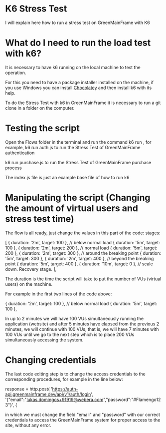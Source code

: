 # K6 Stress Test

I will explain here how to run a stress test on GreenMainFrame with K6

# What do I need to run the load test with k6?

It is necessary to have k6 running on the local machine to test the operation.

For this you need to have a package installer installed on the machine, if you use Windows you can install [Chocolatey](https://chocolatey.org/install) and then install k6 with its help.

To do the Stress Test with k6 in GreenMainFrame it is necessary to run a git clone in a folder on the computer. 

# Testing the script

Open the Flows folder in the terminal and run the command k6 run <filename>, for example, k6 run auth.js to run the Stress Test of GreenMainFrame authentication

k6 run purchase.js to run the Stress Test of GreenMainFrame purchase process
  
The index.js file is just an example base file of how to run k6

# Manipulating the script (Changing the amount of virtual users and stress test time)

The flow is all ready, just change the values in this part of the code: stages: 
  
[
        { duration: '2m', target: 100 }, // below normal load
        { duration: '5m', target: 100 },
        { duration: '2m', target: 200 }, // normal load
        { duration: '5m', target: 200 },
        { duration: '2m', target: 300 }, // around the breaking point
        { duration: '5m', target: 300 },
        { duration: '2m', target: 400 }, // beyond the breaking point
        { duration: '5m', target: 400 },
        { duration: '10m', target: 0 }, // scale down. Recovery stage.
],
  
The duration is the time the script will take to put the number of VUs (virtual users) on the machine.

For example in the first two lines of the code above:
  
{ duration: '2m', target: 100 }, // below normal load
{ duration: '5m', target: 100 },

In up to 2 minutes we will have 100 VUs simultaneously running the application (website) and after 5 minutes have elapsed from the previous 2 minutes, we will continue with 100 VUs, that is, we will have 7 minutes with 100 VUs until we go to the next step which is to place 200 VUs simultaneously accessing the system.
  
# Changing credentials
  
The last code editing step is to change the access credentials to the corresponding procedures, for example in the line below:
  
response = http.post(
'https://auth-api.greenmainframe.dev/api/v1/auth/login',
'{"email":"lukas.domingos+91919@webera.com","password":"#Flamengo123"}',
{
  
in which we must change the field "email" and "password" with our correct credentials to access the GreenMainFrame system for proper access to the site, without any error.
  



